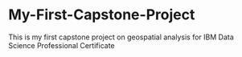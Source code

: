 # My-First-Capstone-Project
This is my first capstone project on geospatial analysis for IBM Data Science Professional Certificate
